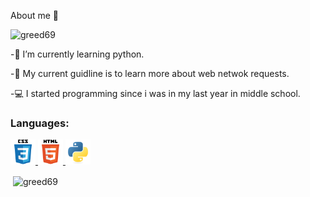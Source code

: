 About me 👤
<p align="left"> <img src="https://komarev.com/ghpvc/?username=greed69&label=Profile%20views&color=0e75b6&style=flat" alt="greed69" /> </p>


-🌱 I’m currently learning python.

-🏹 My current guidline is to learn more about web netwok requests.

-💻 I started programming since i was in my last year in middle school.

<h3 align="left">Languages:</h3>
<p align="left"> <a href="https://www.w3schools.com/css/" target="_blank"> <img src="https://raw.githubusercontent.com/devicons/devicon/master/icons/css3/css3-original-wordmark.svg" alt="css3" width="40" height="40"/> </a> <a href="https://www.w3.org/html/" target="_blank"> <img src="https://raw.githubusercontent.com/devicons/devicon/master/icons/html5/html5-original-wordmark.svg" alt="html5" width="40" height="40"/> </a> <a href="https://www.python.org" target="_blank"> <img src="https://raw.githubusercontent.com/devicons/devicon/master/icons/python/python-original.svg" alt="python" width="40" height="40"/> </a> </p>



<p>&nbsp;<img align="center" src="https://github-readme-stats.vercel.app/api?username=greed69&show_icons=true&locale=en" alt="greed69" /></p>
